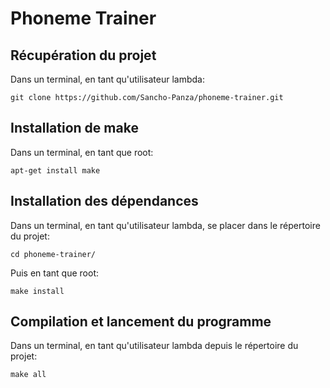 # Phoneme Trainer

## Récupération du projet

Dans un terminal, en tant qu'utilisateur lambda:

    git clone https://github.com/Sancho-Panza/phoneme-trainer.git

## Installation de make

Dans un terminal, en tant que root:

    apt-get install make

## Installation des dépendances

Dans un terminal, en tant qu'utilisateur lambda, se placer dans le répertoire du projet:

    cd phoneme-trainer/

Puis en tant que root:

    make install

## Compilation et lancement du programme

Dans un terminal, en tant qu'utilisateur lambda depuis le répertoire du projet:

    make all

